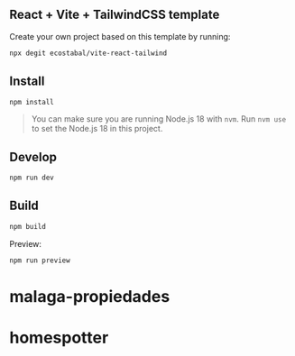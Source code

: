 ## React + Vite + TailwindCSS template

Create your own project based on this template by running:

```bash
npx degit ecostabal/vite-react-tailwind
```

## Install

```bash
npm install
```

> You can make sure you are running Node.js 18 with `nvm`. Run `nvm use` to set the Node.js 18 in this project.

## Develop

```bash
npm run dev
```

## Build

```bash
npm build
```

Preview:

```bash
npm run preview
```
# malaga-propiedades
# homespotter
